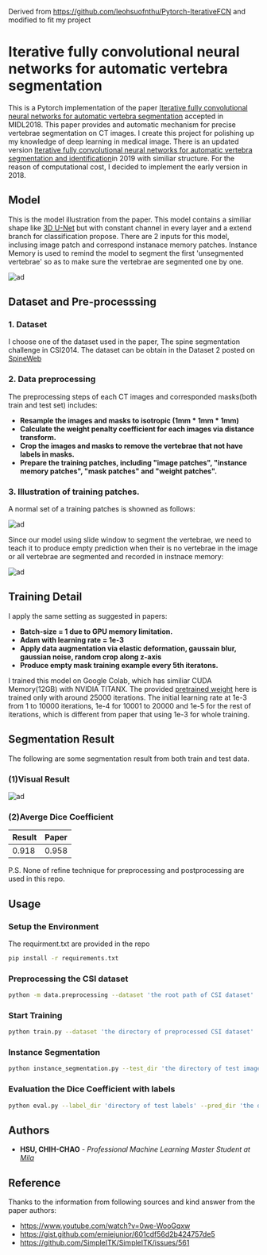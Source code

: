 Derived from https://github.com/leohsuofnthu/Pytorch-IterativeFCN and modified to fit my project

# Iterative fully convolutional neural networks for automatic vertebra segmentation
This is a Pytorch implementation of the paper [Iterative fully convolutional neural networks for automatic vertebra segmentation](https://openreview.net/forum?id=S1NnlZnjG) accepted in MIDL2018. This paper provides and automatic mechanism for precise vertebrae segmentation on CT images. I create this project for polishing up my knowledge of deep learning in medical image. There is an updated version [Iterative fully convolutional neural networks for automatic vertebra segmentation and identification](https://arxiv.org/abs/1804.04383)in 2019 with similiar structure. For the reason of computational cost, I decided to implement the early version in 2018.

## Model
This is the model illustration from the paper. This model contains a similiar shape like [3D U-Net](https://arxiv.org/abs/1606.06650) but with constant channel in every layer and a extend branch for classification propose. There are 2 inputs for this model, inclusing image patch and correspond instanace memory patches. Instance Memory is used to remind the model to segment the first 'unsegmented vertebrae' so as to make sure the vertebrae are segmented one by one.

![ad](https://github.com/leohsuofnthu/Pytorch-IterativeFCN/blob/master/imgs/model.png)

## Dataset and Pre-processsing

### 1. Dataset
I choose one of the dataset used in the paper, The spine segmentation challenge in CSI2014. The dataset can be obtain in the Dataset 2 posted on [SpineWeb](http://spineweb.digitalimaginggroup.ca/spineweb/index.php?n=Main.Datasets#Dataset_2.3A_Spine_and_Vertebrae_Segmentation)

### 2. Data preprocessing
The preprocessing steps of each CT images and corresponded masks(both train and test set) includes:
* **Resample the images and masks to isotropic (1mm * 1mm * 1mm)**
* **Calculate the weight penalty coefficient for each images via distance transform.**
* **Crop the images and masks to remove the vertebrae that not have labels in masks.**
* **Prepare the training patches, including "image patches", "instance memory patches", "mask patches" and "weight patches".**

### 3. Illustration of training patches.
A normal set of a training patches is showned as follows:

![ad](https://github.com/leohsuofnthu/Pytorch-IterativeFCN/blob/master/imgs/example_normal.png)

Since our model using slide window to segment the vertebrae, we need to teach it to produce empty prediction when their is no vertebrae in the image or all vertebrae are segmented and recorded in instnace memory:

![ad](https://github.com/leohsuofnthu/Pytorch-IterativeFCN/blob/master/imgs/example_empty.png)

## Training Detail
I apply the same setting as suggested in papers:
* **Batch-size = 1 due to GPU memory limitation.**
* **Adam with learning rate = 1e-3**
* **Apply data augmentation via elastic deformation, gaussain blur, gaussian noise, random crop along z-axis**
* **Produce empty mask training example every 5th iteratons.**

I trained this model on Google Colab, which has similiar CUDA Memory(12GB) with NVIDIA TITANX. The provided [pretrained weight](https://github.com/leohsuofnthu/Pytorch-IterativeFCN/tree/master/weights) here is trained only with around 25000 iterations. The initial learning rate at 1e-3 from 1 to 10000 iterations, 1e-4 for 10001 to 20000 and 1e-5 for the rest of iterations, which is different from paper that using 1e-3 for whole training.

## Segmentation Result
The following are some segmentation result from both train and test data.

### (1)Visual Result
![ad](https://github.com/leohsuofnthu/Pytorch-IterativeFCN/blob/master/imgs/result.png)

### (2)Averge Dice Coefficient 
| Result        | Paper         |
| ------------- | ------------- |
| 0.918         | 0.958         |

P.S. None of refine technique for preprocessing and postprocessing are used in this repo.

## Usage
### Setup the Environment
The requirment.txt are provided in the repo
```bash
pip install -r requirements.txt
```

### Preprocessing the CSI dataset
```bash
python -m data.preprocessing --dataset 'the root path of CSI dataset'
```

### Start Training
```bash
python train.py --dataset 'the directory of preprocessed CSI dataset'
```

### Instance Segmentation 
```bash
python instance_segmentation.py --test_dir 'the directory of test images' --weights 'pretrained weights'
```

### Evaluation the Dice Coefficient with labels
```bash
python eval.py --label_dir 'directory of test labels' --pred_dir 'the directory of prediction segmetnation'
```

## Authors

* **HSU, CHIH-CHAO** - *Professional Machine Learning Master Student at [Mila](https://mila.quebec/)* 

## Reference
Thanks to the information from following sources and kind answer from the paper authors:

* https://www.youtube.com/watch?v=0we-WooGqxw
* https://gist.github.com/erniejunior/601cdf56d2b424757de5
* https://github.com/SimpleITK/SimpleITK/issues/561
